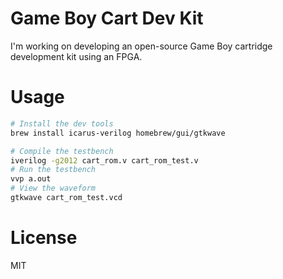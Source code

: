 # Game Boy Cart Dev Kit

I'm working on developing an open-source Game Boy cartridge development kit using an FPGA.

# Usage

```sh
# Install the dev tools
brew install icarus-verilog homebrew/gui/gtkwave

# Compile the testbench
iverilog -g2012 cart_rom.v cart_rom_test.v
# Run the testbench
vvp a.out
# View the waveform
gtkwave cart_rom_test.vcd
```

# License

MIT
